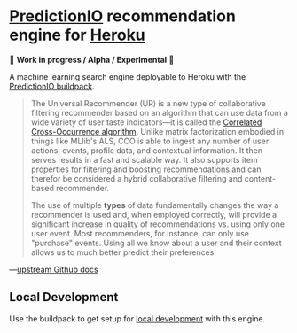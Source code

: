 # [PredictionIO](https://predictionio.incubator.apache.org) recommendation engine for [Heroku](https://www.heroku.com)

🚧 **Work in progress / Alpha / Experimental** 🚧

A machine learning search engine deployable to Heroku with the [PredictionIO buildpack](https://github.com/heroku/predictionio-buildpack).

> The Universal Recommender (UR) is a new type of collaborative filtering recommender based on an algorithm that can use data from a wide variety of user taste indicators&mdash;it is called the [Correlated Cross-Occurrence algorithm](https://mahout.apache.org/users/algorithms/intro-cooccurrence-spark.html). Unlike matrix factorization embodied in things like MLlib's ALS, CCO is able to ingest any number of user actions, events, profile data, and contextual information. It then serves results in a fast and scalable way. It also supports item properties for filtering and boosting recommendations and can therefor be considered a hybrid collaborative filtering and content-based recommender.
>
> The use of multiple **types** of data fundamentally changes the way a recommender is used and, when employed correctly, will provide a significant increase in quality of recommendations vs. using only one user event. Most recommenders, for instance, can only use "purchase" events. Using all we know about a user and their context allows us to much better predict their preferences.

—[upstream Github docs](https://github.com/actionml/universal-recommender)


## Local Development

Use the buildpack to get setup for [local development](https://github.com/heroku/predictionio-buildpack/blob/master/DEV.md) with this engine.
